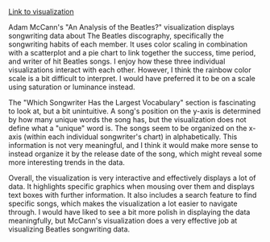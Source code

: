 [Link to visualization](http://duelingdata.blogspot.com/2016/01/the-beatles.html)

Adam McCann's "An Analysis of the Beatles?" visualization displays songwriting data
about The Beatles discography, specifically the songwriting habits of each member.
It uses color scaling in combination with a scatterplot and a pie chart to link
together the success, time period, and writer of hit Beatles songs. I enjoy how
these three individual visualizations interact with each other. However, I think the
rainbow color scale is a bit difficult to interpret. I would have preferred it to be on
a scale using saturation or luminance instead.

The "Which Songwriter Has the Largest Vocabulary" section is fascinating to look at, but 
a bit unintuitive. A song's position on the y-axis is determined by how many unique words
the song has, but the visualization does not define what a "unique" word is. The songs seem
to be organized on the x-axis (within each individual songwriter's chart) in alphabetically. 
This information is not very meaningful, and I think it would make more sense to
instead organize it by the release date of the song, which might reveal some more 
interesting trends in the data.

Overall, the visualization is very interactive and effectively displays a lot of data.
It highlights specific graphics when mousing over them and displays text boxes with
further information. It also includes a search feature to find specific songs, which
makes the visualization a lot easier to navigate through. I would have liked to see
a bit more polish in displaying the data meaningfully, but McCann's visualization
does a very effective job at visualizing Beatles songwriting data.